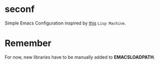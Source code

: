 # seconf
Simple Emacs Configuration inspired by
[this](https://github.com/esac-io/vlm) `Lisp Machine`.

# Remember

For now, new libraries have to be manually added to **EMACSLOADPATH**.
